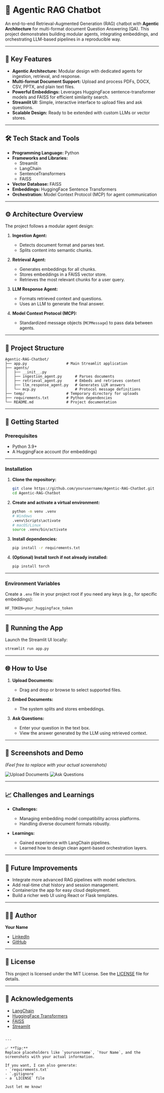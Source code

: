 # 🦜 Agentic RAG Chatbot

An end-to-end Retrieval-Augmented Generation (RAG) chatbot with **Agentic Architecture** for multi-format document Question Answering (QA). This project demonstrates building modular agents, integrating embeddings, and orchestrating LLM-based pipelines in a reproducible way.

---

## 🌟 Key Features

- **Agentic Architecture:** Modular design with dedicated agents for ingestion, retrieval, and response.
- **Multi-format Document Support:** Upload and process PDFs, DOCX, CSV, PPTX, and plain text files.
- **Powerful Embeddings:** Leverages HuggingFace sentence-transformer models and FAISS for efficient similarity search.
- **Streamlit UI:** Simple, interactive interface to upload files and ask questions.
- **Scalable Design:** Ready to be extended with custom LLMs or vector stores.

---

## 🛠️ Tech Stack and Tools

- **Programming Language:** Python
- **Frameworks and Libraries:** 
  - Streamlit
  - LangChain
  - SentenceTransformers
  - FAISS
- **Vector Database:** FAISS
- **Embeddings:** HuggingFace Sentence Transformers
- **Orchestration:** Model Context Protocol (MCP) for agent communication

---

## ⚙️ Architecture Overview

The project follows a modular agent design:

1. **Ingestion Agent:**
   - Detects document format and parses text.
   - Splits content into semantic chunks.

2. **Retrieval Agent:**
   - Generates embeddings for all chunks.
   - Stores embeddings in a FAISS vector store.
   - Retrieves the most relevant chunks for a user query.

3. **LLM Response Agent:**
   - Formats retrieved context and questions.
   - Uses an LLM to generate the final answer.

4. **Model Context Protocol (MCP):**
   - Standardized message objects (`MCPMessage`) to pass data between agents.

---

## 📂 Project Structure

```plaintext
Agentic-RAG-Chatbot/
├── app.py                  # Main Streamlit application
├── agents/
│   ├── __init__.py
│   ├── ingestion_agent.py      # Parses documents
│   ├── retrieval_agent.py      # Embeds and retrieves content
│   ├── llm_response_agent.py   # Generates LLM answers
│   └── mcp.py                  # Protocol message definitions
├── temp/                   # Temporary directory for uploads
├── requirements.txt        # Python dependencies
└── README.md               # Project documentation
````

---

## 🚀 Getting Started

### Prerequisites

* Python 3.9+
* A HuggingFace account (for embeddings)

---

### Installation

1. **Clone the repository:**

   ```bash
   git clone https://github.com/yourusername/Agentic-RAG-Chatbot.git
   cd Agentic-RAG-Chatbot
   ```

2. **Create and activate a virtual environment:**

   ```bash
   python -m venv .venv
   # Windows
   .venv\Scripts\activate
   # macOS/Linux
   source .venv/bin/activate
   ```

3. **Install dependencies:**

   ```bash
   pip install -r requirements.txt
   ```

4. **(Optional) Install torch if not already installed:**

   ```bash
   pip install torch
   ```

---

### Environment Variables

Create a `.env` file in your project root if you need any keys (e.g., for specific embeddings):

```
HF_TOKEN=your_huggingface_token
```

---

## 🏃 Running the App

Launch the Streamlit UI locally:

```bash
streamlit run app.py
```

---

## 🌐 How to Use

1. **Upload Documents:**

   * Drag and drop or browse to select supported files.
2. **Embed Documents:**

   * The system splits and stores embeddings.
3. **Ask Questions:**

   * Enter your question in the text box.
   * View the answer generated by the LLM using retrieved context.

---

## 📸 Screenshots and Demo

*(Feel free to replace with your actual screenshots)*

![Upload Documents](https://via.placeholder.com/800x400?text=Upload+Documents)
![Ask Questions](https://via.placeholder.com/800x400?text=Ask+Questions+and+View+Answers)

---

## 📈 Challenges and Learnings

* **Challenges:**

  * Managing embedding model compatibility across platforms.
  * Handling diverse document formats robustly.
* **Learnings:**

  * Gained experience with LangChain pipelines.
  * Learned how to design clean agent-based orchestration layers.

---

## 🚀 Future Improvements

* Integrate more advanced RAG pipelines with model selectors.
* Add real-time chat history and session management.
* Containerize the app for easy cloud deployment.
* Build a richer web UI using React or Flask templates.

---

## 👨‍💻 Author

**Your Name**

* [LinkedIn](https://www.linkedin.com/)
* [GitHub](https://github.com/yourusername)

---

## 📝 License

This project is licensed under the MIT License. See the [LICENSE](LICENSE) file for details.

---

## 🎉 Acknowledgements

* [LangChain](https://github.com/langchain-ai/langchain)
* [HuggingFace Transformers](https://huggingface.co/sentence-transformers)
* [FAISS](https://github.com/facebookresearch/faiss)
* [Streamlit](https://streamlit.io)

```

---

✅ **Tip:**  
Replace placeholders like `yourusername`, `Your Name`, and the screenshots with your actual information.

If you want, I can also generate:
- `requirements.txt`
- `.gitignore`
- a `LICENSE` file

Just let me know!
```
